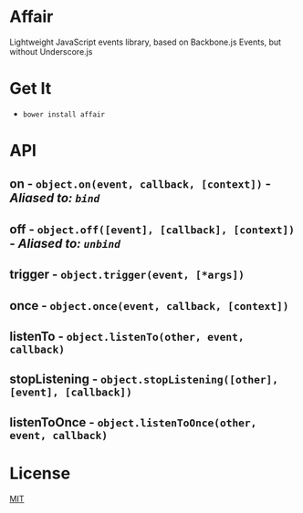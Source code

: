 # Affair
Lightweight JavaScript events library, based on Backbone.js Events, but without Underscore.js

# Get It

- `bower install affair`

# API

## on - `object.on(event, callback, [context])` - *Aliased to: `bind`*

## off - `object.off([event], [callback], [context])` - *Aliased to: `unbind`*

## trigger - `object.trigger(event, [*args])`

## once - `object.once(event, callback, [context])`

## listenTo - `object.listenTo(other, event, callback)`

## stopListening - `object.stopListening([other], [event], [callback])`

## listenToOnce - `object.listenToOnce(other, event, callback)`

# License
[MIT](http://jbrooksuk.mit-license.org)
